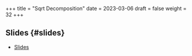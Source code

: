 +++
title = "Sqrt Decomposition"
date = 2023-03-06
draft = false
weight = 32
+++

## Slides {#slides}

-   [Slides](/slides/sqrt-decomposition.pdf)
